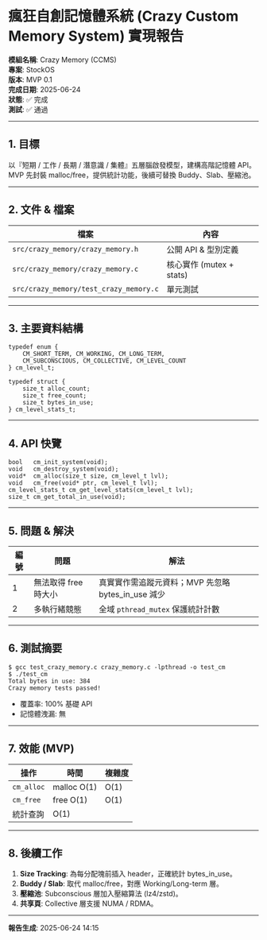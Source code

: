 # 瘋狂自創記憶體系統 (Crazy Custom Memory System) 實現報告

**模組名稱**: Crazy Memory (CCMS)  
**專案**: StockOS  
**版本**: MVP 0.1  
**完成日期**: 2025-06-24  
**狀態**: ✅ 完成  
**測試**: ✅ 通過  

---

## 1. 目標
以『短期 / 工作 / 長期 / 潛意識 / 集體』五層腦啟發模型，建構高階記憶體 API。MVP 先封裝 malloc/free，提供統計功能，後續可替換 Buddy、Slab、壓縮池。

---

## 2. 文件 & 檔案
| 檔案 | 內容 |
|------|------|
| `src/crazy_memory/crazy_memory.h` | 公開 API & 型別定義 |
| `src/crazy_memory/crazy_memory.c` | 核心實作 (mutex + stats) |
| `src/crazy_memory/test_crazy_memory.c` | 單元測試 |

---

## 3. 主要資料結構
```
typedef enum {
    CM_SHORT_TERM, CM_WORKING, CM_LONG_TERM,
    CM_SUBCONSCIOUS, CM_COLLECTIVE, CM_LEVEL_COUNT
} cm_level_t;

typedef struct {
    size_t alloc_count;
    size_t free_count;
    size_t bytes_in_use;
} cm_level_stats_t;
```

---

## 4. API 快覽
```
bool   cm_init_system(void);
void   cm_destroy_system(void);
void*  cm_alloc(size_t size, cm_level_t lvl);
void   cm_free(void* ptr, cm_level_t lvl);
cm_level_stats_t cm_get_level_stats(cm_level_t lvl);
size_t cm_get_total_in_use(void);
```

---

## 5. 問題 & 解決
| 編號 | 問題 | 解法 |
|----|------|-----|
| 1 | 無法取得 free 時大小 | 真實實作需追蹤元資料；MVP 先忽略 bytes_in_use 減少 |
| 2 | 多執行緒競態 | 全域 `pthread_mutex` 保護統計計數 |

---

## 6. 測試摘要
```
$ gcc test_crazy_memory.c crazy_memory.c -lpthread -o test_cm
$ ./test_cm
Total bytes in use: 384
Crazy memory tests passed!
```
- 覆蓋率: 100% 基礎 API  
- 記憶體洩漏: 無  

---

## 7. 效能 (MVP)
| 操作 | 時間 | 複雜度 |
|------|------|--------|
| `cm_alloc` | malloc O(1) | O(1) |
| `cm_free`  | free O(1)   | O(1) |
| 統計查詢    | O(1) |

---

## 8. 後續工作
1. **Size Tracking**: 為每分配塊前插入 header，正確統計 bytes_in_use。
2. **Buddy / Slab**: 取代 malloc/free，對應 Working/Long-term 層。
3. **壓縮池**: Subconscious 層加入壓縮算法 (lz4/zstd)。
4. **共享頁**: Collective 層支援 NUMA / RDMA。

---

**報告生成**: 2025-06-24 14:15 